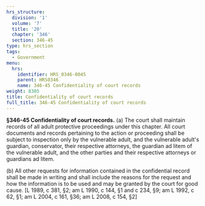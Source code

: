 ```yaml
---
hrs_structure:
  division: '1'
  volume: '7'
  title: '20'
  chapter: '346'
  section: 346-45
type: hrs_section
tags:
  - Government
menu:
  hrs:
    identifier: HRS_0346-0045
    parent: HRS0346
    name: 346-45 Confidentiality of court records
weight: 8305
title: Confidentiality of court records
full_title: 346-45 Confidentiality of court records
---
```

**§346-45 Confidentiality of court records.** (a) The court shall maintain records of all adult protective proceedings under this chapter. All court documents and records pertaining to the action or proceeding shall be subject to inspection only by the vulnerable adult, and the vulnerable adult's guardian, conservator, their respective attorneys, the guardian ad litem of the vulnerable adult, and the other parties and their respective attorneys or guardians ad litem.

(b) All other requests for information contained in the confidential record shall be made in writing and shall include the reasons for the request and how the information is to be used and may be granted by the court for good cause. [L 1989, c 381, §2; am L 1990, c 144, §1 and c 234, §9; am L 1992, c 62, §1; am L 2004, c 161, §36; am L 2008, c 154, §2]